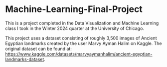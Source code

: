 # Machine-Learning-Final-Project

This is a project completed in the Data Visualization and Machine Learning class I took in the Winter 2024 quarter at the University of Chicago.

This project uses a dataset consisting of roughly 3,500 images of Ancient Egyptian landmarks created by the user Marvy Ayman Halim on Kaggle. The original dataset can be found at: https://www.kaggle.com/datasets/marvyaymanhalim/ancient-egyptian-landmarks-dataset.
